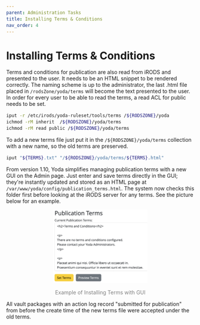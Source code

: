 ```yaml
---
parent: Administration Tasks
title: Installing Terms & Conditions
nav_order: 4
---
```

# Installing Terms & Conditions
Terms and conditions for publication are also read from iRODS and presented to the user.
It needs to be an HTML snippet to be rendered correctly.
The naming scheme is up to the administrator, the last .html file placed in
`/rodsZone/yoda/terms` will become the text presented to the user.
In order for every user to be able to read the terms, a read ACL for public needs to be set.

```bash
iput -r /etc/irods/yoda-ruleset/tools/terms /${RODSZONE}/yoda
ichmod -rM inherit  /${RODSZONE}/yoda/terms
ichmod -rM read public /${RODSZONE}/yoda/terms
```

To add a new terms file just put it in the `/${RODSZONE}/yoda/terms` collection with a new name, so the old terms are preserved.

```bash
iput "${TERMS}.txt" "/${RODSZONE}/yoda/terms/${TERMS}.html"
```

From version 1.10, Yoda simplifies managing publication terms with a new GUI on the Admin page.  Just enter and save terms directly in the GUI; they're instantly updated and stored as an HTML page at `/var/www/yoda/config/publication_terms.html`. The system now checks this folder first before looking at the iRODS server for any terms. See the picture below for an example.

<div style="text-align: center;">
    <img src="./img/yoda-admin-terms.png" alt="Example of Installing Terms with GUI" style="width: 50%; height: auto;">
    <p style="color: gray;">    Example of Installing Terms with GUI</p>
</div>

All vault packages with an action log record "submitted for publication" from before the create time of the new terms file were accepted under the old terms.
